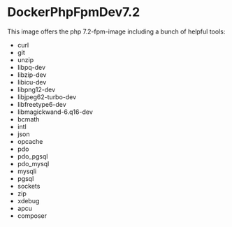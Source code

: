 # DockerPhpFpmDev7.2

This image offers the php 7.2-fpm-image including a bunch of helpful tools:
- curl 
- git 
- unzip 
- libpq-dev 
- libzip-dev 
- libicu-dev 
- libpng12-dev 
- libjpeg62-turbo-dev 
- libfreetype6-dev 
- libmagickwand-6.q16-dev 
- bcmath 
- intl 
- json 
- opcache 
- pdo 
- pdo_pgsql 
- pdo_mysql 
- mysqli
- pgsql 
- sockets 
- zip 
- xdebug 
- apcu 
- composer